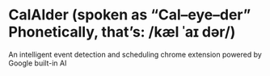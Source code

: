 # CalAlder (spoken as “Cal–eye–der” Phonetically, that’s: /kæl ˈaɪ dər/)


An intelligent event detection and scheduling chrome extension powered by Google built-in AI 
